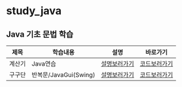 # study_java

## Java 기초 문법 학습

|제목|학습내용|설명|바로가기|
|------|---|---|---|
|계산기|Java연습|[설명보러가기](https://github.com/pie0902/study_java/blob/main/calculator/info.md)|[코드보러가기](https://github.com/pie0902/study_java/blob/main/calculator/Hello.java)|
|구구단|반복문/JavaGui(Swing)|[설명보러가기](https://github.com/pie0902/study_java/blob/main/times_table/src/info.md)|[코드보러가기](https://github.com/pie0902/study_java/blob/main/times_table/src/Main.java)|
